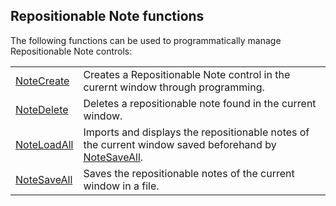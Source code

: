 


## Repositionable Note functions
			



<a name="NOTE1"></a>
<a name="NOTE1_1"></a>
The following functions can be used to programmatically manage Repositionable Note controls: 



|   |   |
| --- | --- |
| [NoteCreate](../WDLang1/1000022395.md) | Creates a Repositionable Note control in the curernt window through programming. |
| [NoteDelete](../WDLang1/1000022893.md) | Deletes a repositionable note found in the current window. |
| [NoteLoadAll](../WDLang1/1000022397.md) | Imports and displays the repositionable notes of the current window saved beforehand by [NoteSaveAll](../WDLang1/1000022396.md). |
| [NoteSaveAll](../WDLang1/1000022396.md) | Saves the repositionable notes of the current window in a file. |






